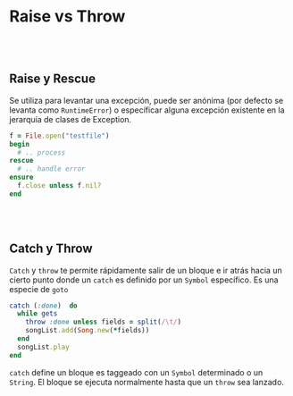 # Raise vs Throw
<br><br>
## Raise y Rescue <br>

Se utiliza para levantar una excepción, puede ser anónima (por defecto se levanta como `RuntimeError`) o específicar alguna excepción existente en la jerarquía de clases de Exception.

```ruby
f = File.open("testfile")
begin
  # .. process
rescue
  # .. handle error
ensure
  f.close unless f.nil?
end
```
<br><br>
## Catch y Throw <br>

 `Catch` y `throw` te permite rápidamente salir de un bloque e ir atrás hacia un cierto punto donde un `catch` es definido por un `Symbol` específico. Es una especie de `goto`

```ruby
catch (:done)  do
  while gets
    throw :done unless fields = split(/\t/)
    songList.add(Song.new(*fields))
  end
  songList.play
end
```

`catch` define un bloque es taggeado con un `Symbol` determinado o un `String`. El bloque se ejecuta normalmente hasta que un `throw` sea lanzado.
